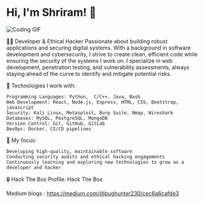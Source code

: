 # Hi, I'm Shriram! 👋 

![Coding GIF](https://media4.giphy.com/media/v1.Y2lkPTc5MGI3NjExaWkyZDFzdTRuc2kya2lhM3VoZzdvbjI3ZzRtM3E4cWV5cW93MDl3ciZlcD12MV9pbnRlcm5hbF9naWZfYnlfaWQmY3Q9Zw/f3iwJFOVOwuy7K6FFw/giphy.gif)

👨‍💻 Developer & Ethical Hacker
Passionate about building robust applications and securing digital systems. With a background in software development and cybersecurity, I strive to create clean, efficient code while ensuring the security of the systems I work on. I specialize in web development, penetration testing, and vulnerability assessments, always staying ahead of the curve to identify and mitigate potential risks.

🔧 Technologies I work with:

    Programming Languages: Python,  C/C++, Java, Bash
    Web Development: React, Node.js, Express, HTML, CSS, Bootstrap, javascript 
    Security: Kali Linux, Metasploit, Burp Suite, Nmap, Wireshark
    Databases: MySQL, PostgreSQL, MongoDB
    Version Control: Git, GitHub, GitLab
    DevOps: Docker, CI/CD pipelines

🚀 My focus:

    Developing high-quality, maintainable software
    Conducting security audits and ethical hacking engagements
    Continuously learning and exploring new technologies to grow as a developer and hacker

🔒 Hack The Box Profile:
Hack The Box

Medium blogs :
https://medium.com/@bughunter230/cec6a6cafde3




